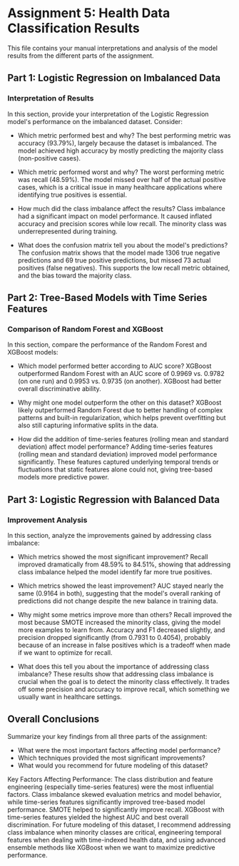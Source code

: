 # Assignment 5: Health Data Classification Results

This file contains your manual interpretations and analysis of the model results from the different parts of the assignment.

## Part 1: Logistic Regression on Imbalanced Data

### Interpretation of Results

In this section, provide your interpretation of the Logistic Regression model's performance on the imbalanced dataset. Consider:

- Which metric performed best and why?
The best performing metric was accuracy (93.79%), largely because the dataset is imbalanced. The model achieved high accuracy by mostly predicting the majority class (non-positive cases).

- Which metric performed worst and why?
The worst performing metric was recall (48.59%). The model missed over half of the actual positive cases, which is a critical issue in many healthcare applications where identifying true positives is essential.

- How much did the class imbalance affect the results?
Class imbalance had a significant impact on model performance. It caused inflated accuracy and precision scores while low recall. The minority class was underrepresented during training.

- What does the confusion matrix tell you about the model's predictions?
The confusion matrix shows that the model made 1306 true negative predictions and 69 true positive predictions, but missed 73 actual positives (false negatives). This supports the low recall metric obtained, and the bias toward the majority class.


## Part 2: Tree-Based Models with Time Series Features

### Comparison of Random Forest and XGBoost

In this section, compare the performance of the Random Forest and XGBoost models:

- Which model performed better according to AUC score?
XGBoost outperformed Random Forest with an AUC score of 0.9969 vs. 0.9782 (on one run) and 0.9953 vs. 0.9735 (on another). XGBoost had better overall discriminative ability.

- Why might one model outperform the other on this dataset?
XGBoost likely outperformed Random Forest due to better handling of complex patterns and built-in regularization, which helps prevent overfitting but also still capturing informative splits in the data.

- How did the addition of time-series features (rolling mean and standard deviation) affect model performance?
Adding time-series features (rolling mean and standard deviation) improved model performance significantly. These features captured underlying temporal trends or fluctuations that static features alone could not, giving tree-based models more predictive power.


## Part 3: Logistic Regression with Balanced Data

### Improvement Analysis

In this section, analyze the improvements gained by addressing class imbalance:

- Which metrics showed the most significant improvement?
Recall improved dramatically from 48.59% to 84.51%, showing that addressing class imbalance helped the model identify far more true positives.

- Which metrics showed the least improvement?
AUC stayed nearly the same (0.9164 in both), suggesting that the model's overall ranking of predictions did not change despite the new balance in training data.

- Why might some metrics improve more than others?
Recall improved the most because SMOTE increased the minority class, giving the model more examples to learn from. Accuracy and F1 decreased slightly, and precision dropped significantly (from 0.7931 to 0.4054), probably because of an increase in false positives which is a tradeoff when made if we want to optimize for recall.

- What does this tell you about the importance of addressing class imbalance?
These results show that addressing class imbalance is crucial when the goal is to detect the minority class effectively. It trades off some precision and accuracy to improve recall, which something we usually want in healthcare settings.



## Overall Conclusions

Summarize your key findings from all three parts of the assignment:

- What were the most important factors affecting model performance?
- Which techniques provided the most significant improvements?
- What would you recommend for future modeling of this dataset?

Key Factors Affecting Performance:
The class distribution and feature engineering (especially time-series features) were the most influential factors. Class imbalance skewed evaluation metrics and model behavior, while time-series features significantly improved tree-based model performance. SMOTE helped to significantly improve recall. XGBoost with time-series features yielded the highest AUC and best overall discrimination. For future modeling of this dataset, I recommend addressing class imbalance when minority classes are critical, engineering temporal features when dealing with time-indexed health data, and using advanced ensemble methods like XGBoost when we want to maximize predictive performance. 